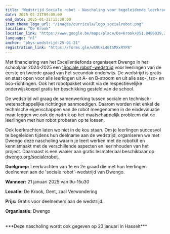 ```yaml
---
title: "Wedstrijd Sociale robot - Nascholing voor begeleidende leerkrachten"
date: 2025-01-21T09:00:00
end_date: 2025-01-21T15:30:00
item_theme_logo_url: "/images/curricula/logo_socialrobot.png"
location: "De Krook"
location_link: "https://www.google.be/maps/place/De+Krook/@51.0486039,3.7264986,17z/data=!3m1!4b1!4m6!3m5!1s0x47c3714effffffff:0x9b1a2c7f1cb8c825!8m2!3d51.0486039!4d3.7286873!16s%2Fg%2F1hc0gcm5l"
language: "nl"
anchor: "phys-wedstrijd-25-01-21"
registration_link: "https://forms.gle/wS9UkL4EtSMXxRYP8"
---
```


Met financiering van het Excellentiefonds organiseert Dwengo in het schooljaar 2024-2025 een ['Sociale robot'-wedstrijd](https://dwengo.org/socialerobotwedstrijd/) voor leerlingen van de eerste en tweede graad van het secundair onderwijs. De wedstrijd is gratis en staat open voor alle leerlingen uit A- en B-stroom en uit alle aso-, tso- en bso-richtingen. Ook het robotpakket wordt via de respectievelijke onderwijskoepel gratis ter beschikking gesteld van de school. 

De wedstrijd wil graag de samenwerking tussen sociale en technisch-wetenschappelijke richtingen aanmoedigen. Daarom worden niet enkel de technische eigenschappen van de robot meegenomen in de eindevaluatie maar leggen we ook de nadruk op het maatschappelijk probleem dat de leerlingen met hun robot proberen op te lossen. 

Ook leerkrachten laten we niet in de kou staan. Om je leerlingen succesvol te begeleiden tijdens hun deelname aan de wedstrijd, organiseren we met Dwengo deze nascholing waarin je leert werken met de robotkit en kennismaakt met de verschillende aspecten en leerinhouden van het project. Daarnaast is een waaier aan gratis lesmateriaal beschikbaar op [dwengo.org/socialerobot](https://dwengo.org/socialerobot).




**Doelgroep:** Leerkrachten van 1e en 2e graad die met hun leerlingen deelnemen aan de 'sociale robot'-wedstrijd van Dwengo.

**Wanneer:** 21 januari 2025 van 9u-15u30

**Locatie:** De Krook, Gent, zaal Verwondering

**Prijs:** Gratis voor deelnemers aan de wedstrijd.

**Organisatie:** Dwengo

<br>
***Deze nascholing wordt ook gegeven op 23 januari in Hasselt***
